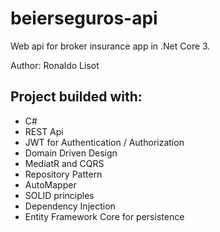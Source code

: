 # beierseguros-api
Web api for broker insurance app in .Net Core 3.

Author: Ronaldo Lisot

## Project builded with:
* C#
* REST Api
* JWT for Authentication / Authorization
* Domain Driven Design
* MediatR and CQRS
* Repository Pattern
* AutoMapper
* SOLID principles
* Dependency Injection
* Entity Framework Core for persistence

